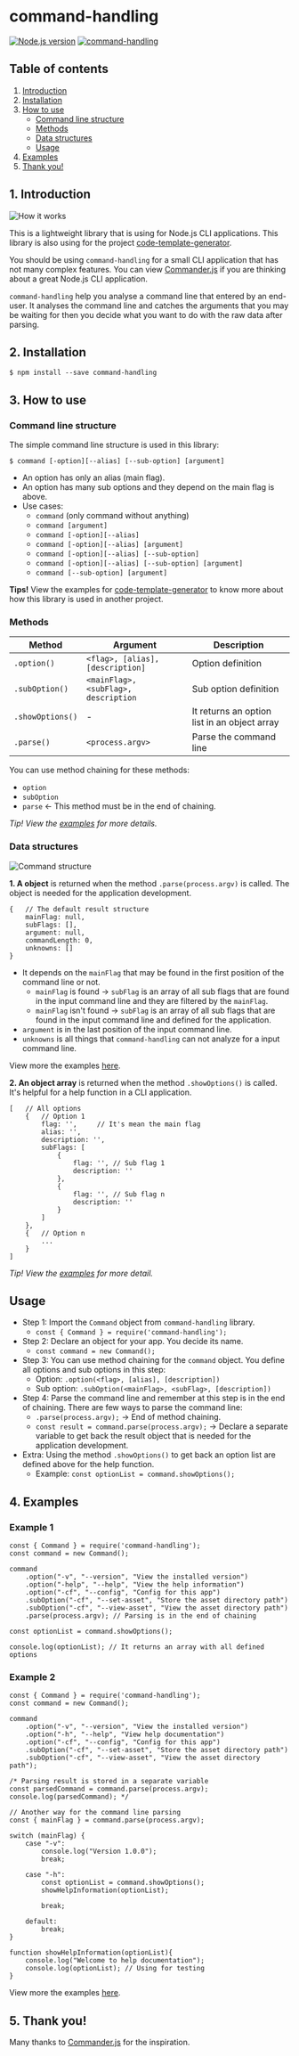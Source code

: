 # command-handling
[![Node.js version](https://img.shields.io/node/v/code-template-generator.svg?style=flat)](https://nodejs.org)   [![command-handling](https://img.shields.io/npm/v/command-handling.svg?style=flat)](https://www.npmjs.com/package/command-handling/)

## Table of contents
1. [Introduction](#1-introduction)
2. [Installation](#2-installation)
3. [How to use](#3-how-to-use)
    * [Command line structure](#command-line-structure)
    * [Methods](#methods)
    * [Data structures](#data-structures)
    * [Usage](#usage)
4. [Examples](#4-examples)
5. [Thank you!](#5-thank-you)

## 1. Introduction
![How it works](./assets/howitworks.png)

This is a lightweight library that is using for Node.js CLI applications. This library is also using for the project [code-template-generator](https://www.npmjs.com/package/code-template-generator).

You should be using `command-handling` for a small CLI application that has not many complex features. You can view [Commander.js](https://github.com/tj/commander.js) if you are thinking about a great Node.js CLI application.

`command-handling` help you analyse a command line that entered by an end-user. It analyses the command line and catches the arguments that you may be waiting for then you decide what you want to do with the raw data after parsing.

## 2. Installation
```
$ npm install --save command-handling
```

## 3. How to use
### Command line structure
The simple command line structure is used in this library:

`$ command [-option][--alias] [--sub-option] [argument]`

* An option has only an alias (main flag).
* An option has many sub options and they depend on the main flag is above.
* Use cases:
    * `command` (only command without anything)
    * `command [argument]`
    * `command [-option][--alias]`
    * `command [-option][--alias] [argument]`
    * `command [-option][--alias] [--sub-option]`
    * `command [-option][--alias] [--sub-option] [argument]`
    * `command [--sub-option] [argument]`

__Tips!__ View the examples for [code-template-generator](https://www.npmjs.com/package/code-template-generator#5-examples) to know more about how this library is used in another project.

### Methods
|Method|Argument|Description|
|---|---|---|
|`.option()`|`<flag>, [alias], [description]`|Option definition|
|`.subOption()`|`<mainFlag>, <subFlag>, description`|Sub option definition|
|`.showOptions()`|-|It returns an option list in an object array|
|`.parse()`|`<process.argv>`|Parse the command line|

You can use method chaining for these methods:
* `option`
* `subOption`
* `parse` <- This method must be in the end of chaining.

_Tip! View the [examples](#4-examples) for more details._

### Data structures

![Command structure](./assets/command-structure.png)

__1. A object__ is returned when the method `.parse(process.argv)` is called. The object is needed for the application development.

```
{   // The default result structure
    mainFlag: null,
    subFlags: [],
    argument: null,
    commandLength: 0,
    unknowns: []
}
```
* It depends on the `mainFlag` that may be found in the first position of the command line or not.
    * `mainFlag` is found -> `subFlag` is an array of all sub flags that are found in the input command line and they are filtered by the `mainFlag`.
    * `mainFlag` isn't found -> `subFlag` is an array of all sub flags that are found in the input command line and defined for the application.
* `argument` is in the last position of the input command line.
* `unknowns` is all things that `command-handling` can not analyze for a input command line.

View more the examples [here](https://github.com/nguyenkhois/command-handling/tree/master/examples).

__2. An object array__ is returned when the method `.showOptions()` is called. It's helpful for a help function in a CLI application.

```
[   // All options
    {   // Option 1
        flag: '',     // It's mean the main flag
        alias: '',
        description: '',
        subFlags: [
            {
                flag: '', // Sub flag 1
                description: ''
            },
            {
                flag: '', // Sub flag n
                description: ''
            }
        ]
    },
    {   // Option n
        ...
    }
]
```

_Tip! View the [examples](#4-examples) for more detail._

## Usage
* Step 1: Import the `Command` object from `command-handling` library.
   * `const { Command } = require('command-handling');`
* Step 2: Declare an object for your app. You decide its name.
   * `const command = new Command();`
* Step 3: You can use method chaining for the `command` object. You define all options and sub options in this step:
    * Option: `.option(<flag>, [alias], [description])`
    * Sub option: `.subOption(<mainFlag>, <subFlag>, [description])`
* Step 4: Parse the command line and remember at this step is in the end of chaining. There are few ways to parse the command line:
   * `.parse(process.argv);` -> End of method chaining.
    * `const result = command.parse(process.argv);` -> Declare a separate variable to get back the result object that is needed for the application development.
* Extra: Using the method `.showOptions()` to get back an option list are defined above for the help function.
    * Example: `const optionList = command.showOptions();`

## 4. Examples
### Example 1

```
const { Command } = require('command-handling');
const command = new Command();

command
    .option("-v", "--version", "View the installed version")
    .option("-help", "--help", "View the help information")
    .option("-cf", "--config", "Config for this app")
    .subOption("-cf", "--set-asset", "Store the asset directory path")
    .subOption("-cf", "--view-asset", "View the asset directory path")
    .parse(process.argv); // Parsing is in the end of chaining

const optionList = command.showOptions();

console.log(optionList); // It returns an array with all defined options
```

### Example 2

```
const { Command } = require('command-handling');
const command = new Command();

command
    .option("-v", "--version", "View the installed version")
    .option("-h", "--help", "View help documentation")
    .option("-cf", "--config", "Config for this app")
    .subOption("-cf", "--set-asset", "Store the asset directory path")
    .subOption("-cf", "--view-asset", "View the asset directory path");

/* Parsing result is stored in a separate variable
const parsedCommand = command.parse(process.argv);
console.log(parsedCommand); */

// Another way for the command line parsing
const { mainFlag } = command.parse(process.argv);

switch (mainFlag) {
    case "-v":
        console.log("Version 1.0.0");
        break;

    case "-h":
        const optionList = command.showOptions();
        showHelpInformation(optionList);

        break;

    default:
        break;
}

function showHelpInformation(optionList){
    console.log("Welcome to help documentation");
    console.log(optionList); // Using for testing
}
```

View more the examples [here](https://github.com/nguyenkhois/command-handling/tree/master/examples).

## 5. Thank you!
Many thanks to [Commander.js](https://github.com/tj/commander.js) for the inspiration.
